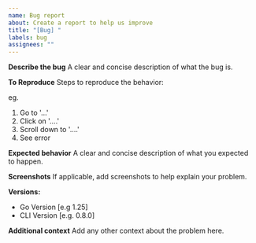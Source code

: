 ```yaml
---
name: Bug report
about: Create a report to help us improve
title: "[Bug] "
labels: bug
assignees: ""
---
```


**Describe the bug**
A clear and concise description of what the bug is.

**To Reproduce**
Steps to reproduce the behavior:

eg.

1. Go to '...'
2. Click on '....'
3. Scroll down to '....'
4. See error

**Expected behavior**
A clear and concise description of what you expected to happen.

**Screenshots**
If applicable, add screenshots to help explain your problem.

**Versions:**

- Go Version [e.g 1.25]
- CLI Version [e.g. 0.8.0]

**Additional context**
Add any other context about the problem here.

